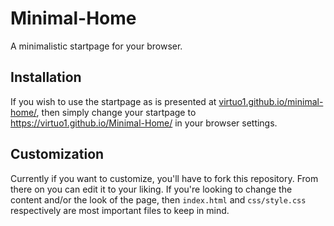# Minimal-Home
A minimalistic startpage for your browser.

## Installation
If you wish to use the startpage as is presented at [virtuo1.github.io/minimal-home/](https://virtuo1.github.io/Minimal-Home/), then simply change your startpage to https://virtuo1.github.io/Minimal-Home/ in your browser settings.

## Customization
Currently if you want to customize, you'll have to fork this repository. From there on you can edit it to your liking.
If you're looking to change the content and/or the look of the page, then `index.html` and `css/style.css` respectively are most important files to keep in mind.